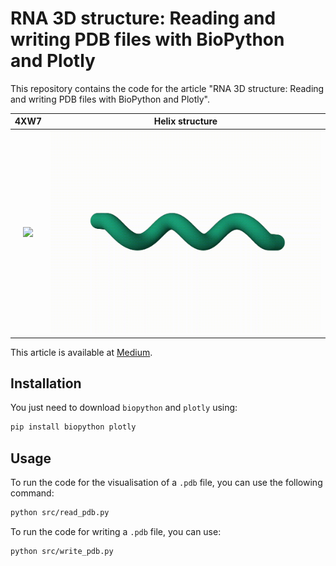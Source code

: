 # RNA 3D structure: Reading and writing PDB files with BioPython and Plotly

This repository contains the code for the article "RNA 3D structure: Reading and writing PDB files with BioPython and Plotly".

4XW7 |     Helix structure     
:-------------------------:|:-----------------------:
![](img/4XW7_camera-spin.gif) | ![](img/Helix_spin.gif) | 

This article is available at [Medium](). 


## Installation

You just need to download `biopython` and `plotly` using:

```bash
pip install biopython plotly
```

## Usage

To run the code for the visualisation of a `.pdb` file, you can use the following command:

```bash
python src/read_pdb.py
```

To run the code for writing a `.pdb` file, you can use:

```bash
python src/write_pdb.py
```




